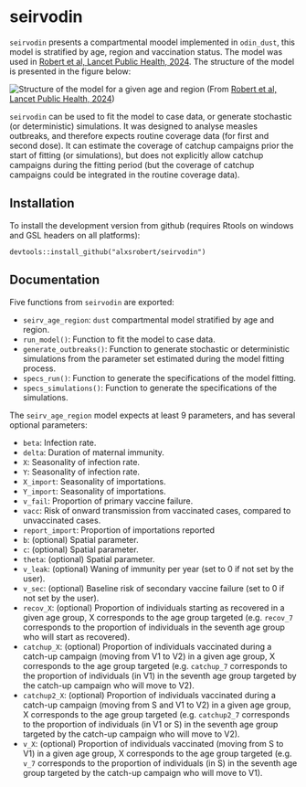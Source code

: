 # seirvodin

`seirvodin` presents a compartmental moodel implemented in `odin_dust`, this model is stratified by age, region and vaccination status. The model was used in [Robert et al, Lancet Public Health, 2024](https://www.thelancet.com/journals/lanpub/article/PIIS2468-2667(24)00181-6/fulltext). The structure of the model is presented in the figure below:

![Structure of the model for a given age and region](https://github.com/user-attachments/assets/b3ac8898-1ef3-4c6e-9763-a18004967216) (From [Robert et al, Lancet Public Health, 2024](https://www.thelancet.com/journals/lanpub/article/PIIS2468-2667(24)00181-6/fulltext))

`seirvodin` can be used to fit the model to case data, or generate stochastic (or deterministic) simulations. It was designed to analyse measles outbreaks, and therefore expects routine coverage data (for first and second dose). It can estimate the coverage of catchup campaigns prior the start of fitting (or simulations), but does not explicitly allow catchup campaigns during the fitting period (but the coverage of catchup campaigns could be integrated in the routine coverage data).

Installation
-------------

To install the development version from github (requires Rtools on windows and GSL headers on all platforms):

```{r, eval = FALSE}
devtools::install_github("alxsrobert/seirvodin")
```

Documentation
-------------

Five functions from `seirvodin` are exported:
* `seirv_age_region`: `dust` compartmental model stratified by age and region.
* `run_model()`: Function to fit the model to case data.
* `generate_outbreaks()`: Function to generate stochastic or deterministic simulations from the parameter set estimated during the model fitting process.
* `specs_run()`: Function to generate the specifications of the model fitting.
* `specs_simulations()`: Function to generate the specifications of the simulations.

The `seirv_age_region` model expects at least 9 parameters, and has several optional parameters:
* `beta`: Infection rate.
* `delta`: Duration of maternal immunity.
* `X`: Seasonality of infection rate.
* `Y`: Seasonality of infection rate.
* `X_import`: Seasonality of importations.
* `Y_import`: Seasonality of importations.
* `v_fail`: Proportion of primary vaccine failure.
* `vacc`: Risk of onward transmission from vaccinated cases, compared to unvaccinated cases.
* `report_import`: Proportion of importations reported
* `b`: (optional) Spatial parameter.
* `c`: (optional) Spatial parameter.
* `theta`: (optional) Spatial parameter.
* `v_leak`: (optional) Waning of immunity per year (set to 0 if not set by the user).
* `v_sec`: (optional) Baseline risk of secondary vaccine failure (set to 0 if not set by the user).
* `recov_X`: (optional) Proportion of individuals starting as recovered in a given age group, X corresponds to the age group targeted (e.g. `recov_7` corresponds to the proportion of individuals in the seventh age group who will start as recovered).
* `catchup_X`: (optional) Proportion of individuals vaccinated during a catch-up campaign (moving from V1 to V2) in a given age group, X corresponds to the age group targeted (e.g. `catchup_7` corresponds to the proportion of individuals (in V1) in the seventh age group targeted by the catch-up campaign who will move to V2).
* `catchup2_X`: (optional) Proportion of individuals vaccinated during a catch-up campaign (moving from S and V1 to V2) in a given age group, X corresponds to the age group targeted (e.g. `catchup2_7` corresponds to the proportion of individuals (in V1 or S) in the seventh age group targeted by the catch-up campaign who will move to V2).
* `v_X`: (optional) Proportion of individuals vaccinated (moving from S to V1) in a given age group, X corresponds to the age group targeted (e.g. `v_7` corresponds to the proportion of individuals (in S) in the seventh age group targeted by the catch-up campaign who will move to V1).



